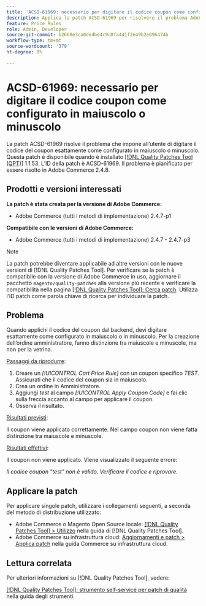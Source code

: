 ```yaml
---
title: 'ACSD-61969: necessario per digitare il codice coupon come configurato in maiuscolo o minuscolo'
description: Applica la patch ACSD-61969 per risolvere il problema Adobe Commerce, in cui a un utente viene richiesto di digitare il codice del coupon esattamente come configurato in maiuscolo o minuscolo.
feature: Price Rules
role: Admin, Developer
source-git-commit: b2660e3ca0dedbe4c9d8fa441f2e49b2e096474b
workflow-type: tm+mt
source-wordcount: '379'
ht-degree: 0%

---
```


# ACSD-61969: necessario per digitare il codice coupon come configurato in maiuscolo o minuscolo

La patch ACSD-61969 risolve il problema che impone all’utente di digitare il codice del coupon esattamente come configurato in maiuscolo o minuscolo. Questa patch è disponibile quando è installato [[!DNL Quality Patches Tool (QPT)]](/help/tools/quality-patches-tool/quality-patches-tool-to-self-serve-quality-patches.md) 1.1.53. L’ID della patch è ACSD-61969. Il problema è pianificato per essere risolto in Adobe Commerce 2.4.8.

## Prodotti e versioni interessati

**La patch è stata creata per la versione di Adobe Commerce:**

* Adobe Commerce (tutti i metodi di implementazione) 2.4.7-p1

**Compatibile con le versioni di Adobe Commerce:**

* Adobe Commerce (tutti i metodi di implementazione) 2.4.7 - 2.4.7-p3

>[!NOTE]
>
>La patch potrebbe diventare applicabile ad altre versioni con le nuove versioni di [!DNL Quality Patches Tool]. Per verificare se la patch è compatibile con la versione di Adobe Commerce in uso, aggiornare il pacchetto `magento/quality-patches` alla versione più recente e verificare la compatibilità nella pagina [[!DNL Quality Patches Tool]: Cerca patch](https://experienceleague.adobe.com/tools/commerce-quality-patches/index.html?lang=it). Utilizza l’ID patch come parola chiave di ricerca per individuare la patch.

## Problema

Quando applichi il codice del coupon dal backend, devi digitare esattamente come configurato in maiuscolo o in minuscolo. Per la creazione dell’ordine amministratore, fanno distinzione tra maiuscole e minuscole, ma non per la vetrina.

<u>Passaggi da riprodurre</u>:

1. Creare un *[!UICONTROL Cart Price Rule]* con un coupon specifico *TEST*. Assicurati che il codice del coupon sia in maiuscolo.
1. Crea un ordine in Amministratore.
1. Aggiungi *test* al campo *[!UICONTROL Apply Coupon Code]* e fai clic sulla freccia accanto al campo per applicare il coupon.
1. Osserva il risultato.

<u>Risultati previsti</u>:

Il coupon viene applicato correttamente. Nel campo coupon non viene fatta distinzione tra maiuscole e minuscole.

<u>Risultati effettivi</u>:

Il coupon non viene applicato. Viene visualizzato il seguente errore:

*Il codice coupon &quot;test&quot; non è valido. Verificare il codice e riprovare.*

## Applicare la patch

Per applicare singole patch, utilizzare i collegamenti seguenti, a seconda del metodo di distribuzione utilizzato:

* Adobe Commerce o Magento Open Source locale: [[!DNL Quality Patches Tool] > Utilizzo](/help/tools/quality-patches-tool/usage.md) nella guida di [!DNL Quality Patches Tool].
* Adobe Commerce su infrastruttura cloud: [Aggiornamenti e patch > Applica patch](https://experienceleague.adobe.com/docs/commerce-cloud-service/user-guide/develop/upgrade/apply-patches.html?lang=it) nella guida Commerce su infrastruttura cloud.

## Lettura correlata

Per ulteriori informazioni su [!DNL Quality Patches Tool], vedere:

[[!DNL Quality Patches Tool]: strumento self-service per patch di qualità](/help/tools/quality-patches-tool/quality-patches-tool-to-self-serve-quality-patches.md) nella guida degli strumenti.
